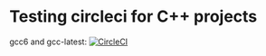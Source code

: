 Testing circleci for C++ projects
=================================

gcc6 and gcc-latest: [![CircleCI](https://circleci.com/gh/smandadi/circelci_demo/tree/master.svg?style=svg)](https://circleci.com/gh/smandadi/circelci_demo/tree/master)
